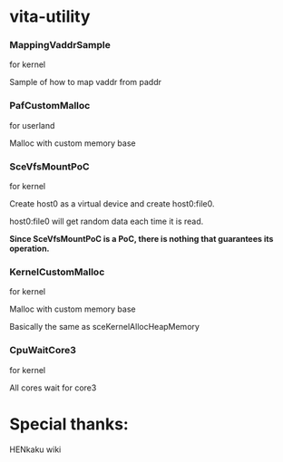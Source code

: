 # vita-utility

### MappingVaddrSample

for kernel

Sample of how to map vaddr from paddr

### PafCustomMalloc

for userland

Malloc with custom memory base

### SceVfsMountPoC

for kernel

Create host0 as a virtual device and create host0:file0.

host0:file0 will get random data each time it is read.

__Since SceVfsMountPoC is a PoC, there is nothing that guarantees its operation.__

### KernelCustomMalloc

for kernel

Malloc with custom memory base

Basically the same as sceKernelAllocHeapMemory

### CpuWaitCore3

for kernel

All cores wait for core3

# Special thanks:

HENkaku wiki
